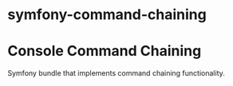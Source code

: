 # symfony-command-chaining

Console Command Chaining
========================

Symfony bundle that implements command chaining functionality.
